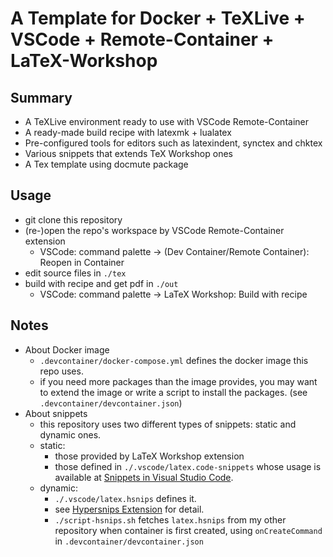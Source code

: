 # A Template for Docker + TeXLive + VSCode + Remote-Container + LaTeX-Workshop

## Summary

- A TeXLive environment ready to use with VSCode Remote-Container
- A ready-made build recipe with latexmk + lualatex
- Pre-configured tools for editors such as latexindent, synctex and chktex
- Various snippets that extends TeX Workshop ones
- A Tex template using docmute package

## Usage

- git clone this repository
- (re-)open the repo's workspace by VSCode Remote-Container extension
  - VSCode: command palette -> (Dev Container/Remote Container): Reopen in Container
- edit source files in `./tex`
- build with recipe and get pdf in `./out`
  - VSCode: command palette -> LaTeX Workshop: Build with recipe

## Notes

- About Docker image
  - `.devcontainer/docker-compose.yml` defines the docker image this repo uses.
  - if you need more packages than the image provides, you may want to extend the image or write a script to install the packages. (see `.devcontainer/devcontainer.json`)
- About snippets
  - this repository uses two different types of snippets: static and dynamic ones.
  - static:
    - those provided by LaTeX Workshop extension
    - those defined in `./.vscode/latex.code-snippets` whose usage is available at [Snippets in Visual Studio Code](https://code.visualstudio.com/docs/editor/userdefinedsnippets).
  - dynamic:
    - `./.vscode/latex.hsnips` defines it.
    - see [Hypersnips Extension](https://marketplace.visualstudio.com/items?itemName=draivin.hsnips) for detail.
    - `./script-hsnips.sh` fetches `latex.hsnips` from my other repository when container is first created, using `onCreateCommand` in `.devcontainer/devcontainer.json`
